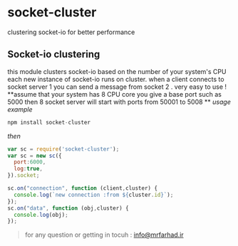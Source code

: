 # socket-cluster
clustering socket-io  for better performance

## Socket-io clustering ##
this module clusters socket-io based on the number of your system's CPU
each new instance of socket-io runs on cluster.
when a client connects to socket server 1 you can send a message from socket 2 .
very easy to use !
**assume that your system has 8 CPU core you give a base port such as 5000 then 8 socket server will start with ports from 50001 to 5008 **
*usage example*
```javascript
npm install socket-cluster
```
*then*
```javascript
var sc = require('socket-cluster');
var sc = new sc({
  port:6000,
  log:true,
}).socket;

sc.on("connection", function (client,cluster) {
  console.log(`new connection :from ${cluster.id}`);
});
sc.on("data", function (obj,cluster) {
  console.log(obj);
});
```

> for any question or getting in tocuh : info@mrfarhad.ir
